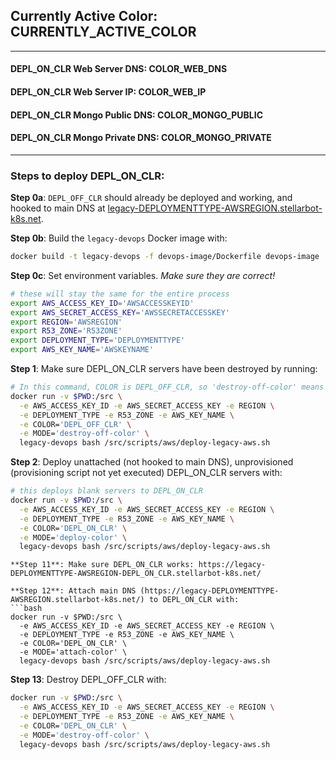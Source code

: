 ## Currently Active Color: CURRENTLY_ACTIVE_COLOR
-----
#### DEPL_ON_CLR Web Server DNS: COLOR_WEB_DNS
#### DEPL_ON_CLR Web Server IP: COLOR_WEB_IP
#### DEPL_ON_CLR Mongo Public DNS: COLOR_MONGO_PUBLIC
#### DEPL_ON_CLR Mongo Private DNS: COLOR_MONGO_PRIVATE
-----
### Steps to deploy DEPL_ON_CLR:

**Step 0a**: `DEPL_OFF_CLR` should already be deployed and working, and hooked to main DNS at [legacy-DEPLOYMENTTYPE-AWSREGION.stellarbot-k8s.net]().

**Step 0b**: Build the `legacy-devops` Docker image with:
```bash
docker build -t legacy-devops -f devops-image/Dockerfile devops-image
```

**Step 0c**: Set environment variables. *Make sure they are correct!*
```bash
# these will stay the same for the entire process
export AWS_ACCESS_KEY_ID='AWSACCESSKEYID'
export AWS_SECRET_ACCESS_KEY='AWSSECRETACCESSKEY'
export REGION='AWSREGION'
export R53_ZONE='R53ZONE'
export DEPLOYMENT_TYPE='DEPLOYMENTTYPE'
export AWS_KEY_NAME='AWSKEYNAME'
```

**Step 1**: Make sure DEPL_ON_CLR servers have been destroyed by running:
```bash
# In this command, COLOR is DEPL_OFF_CLR, so 'destroy-off-color' means destroy DEPL_ON_CLR
docker run -v $PWD:/src \
  -e AWS_ACCESS_KEY_ID -e AWS_SECRET_ACCESS_KEY -e REGION \
  -e DEPLOYMENT_TYPE -e R53_ZONE -e AWS_KEY_NAME \
  -e COLOR='DEPL_OFF_CLR' \
  -e MODE='destroy-off-color' \
  legacy-devops bash /src/scripts/aws/deploy-legacy-aws.sh
```

**Step 2**: Deploy unattached (not hooked to main DNS), unprovisioned (provisioning script not yet executed) DEPL_ON_CLR servers with:
```bash
# this deploys blank servers to DEPL_ON_CLR
docker run -v $PWD:/src \
  -e AWS_ACCESS_KEY_ID -e AWS_SECRET_ACCESS_KEY -e REGION \
  -e DEPLOYMENT_TYPE -e R53_ZONE -e AWS_KEY_NAME \
  -e COLOR='DEPL_ON_CLR' \
  -e MODE='deploy-color' \
  legacy-devops bash /src/scripts/aws/deploy-legacy-aws.sh
```

```
**Step 11**: Make sure DEPL_ON_CLR works: https://legacy-DEPLOYMENTTYPE-AWSREGION-DEPL_ON_CLR.stellarbot-k8s.net/

**Step 12**: Attach main DNS (https://legacy-DEPLOYMENTTYPE-AWSREGION.stellarbot-k8s.net/) to DEPL_ON_CLR with:
```bash
docker run -v $PWD:/src \
  -e AWS_ACCESS_KEY_ID -e AWS_SECRET_ACCESS_KEY -e REGION \
  -e DEPLOYMENT_TYPE -e R53_ZONE -e AWS_KEY_NAME \
  -e COLOR='DEPL_ON_CLR' \
  -e MODE='attach-color' \
  legacy-devops bash /src/scripts/aws/deploy-legacy-aws.sh
```

**Step 13**: Destroy DEPL_OFF_CLR with:
```bash
docker run -v $PWD:/src \
  -e AWS_ACCESS_KEY_ID -e AWS_SECRET_ACCESS_KEY -e REGION \
  -e DEPLOYMENT_TYPE -e R53_ZONE -e AWS_KEY_NAME \
  -e COLOR='DEPL_ON_CLR' \
  -e MODE='destroy-off-color' \
  legacy-devops bash /src/scripts/aws/deploy-legacy-aws.sh
```